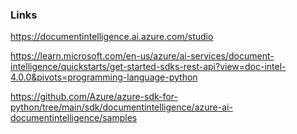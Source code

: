 ### Links

https://documentintelligence.ai.azure.com/studio

https://learn.microsoft.com/en-us/azure/ai-services/document-intelligence/quickstarts/get-started-sdks-rest-api?view=doc-intel-4.0.0&pivots=programming-language-python

https://github.com/Azure/azure-sdk-for-python/tree/main/sdk/documentintelligence/azure-ai-documentintelligence/samples